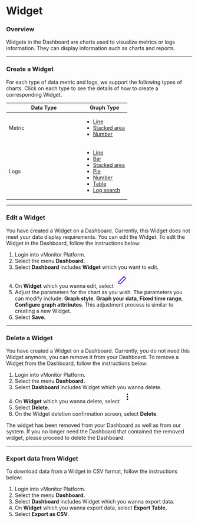 # Widget

### Overview

Widgets in the Dashboard are charts used to visualize metrics or logs information. They can display information such as charts and reports.

***

### Create a Widget

For each type of data metric and logs, we support the following types of charts. Click on each type to see the details of how to create a corresponding Widget.

<table><thead><tr><th width="191">Data Type</th><th>Graph Type</th></tr></thead><tbody><tr><td>Metric</td><td><ul><li><a href="line.md">Line</a></li><li><a href="stack-area.md">Stacked area</a></li><li><a href="number.md">Number</a></li></ul></td></tr><tr><td>Logs</td><td><ul><li><a href="line.md">Line</a></li><li><a href="bar.md">Bar</a></li><li><a href="stack-area.md">Stacked area</a></li><li><a href="pie.md">Pie</a></li><li><a href="number.md">Number</a></li><li><a href="table.md">Table</a></li><li><a href="log-search.md">Log search</a></li></ul></td></tr></tbody></table>

***

### Edit a Widget

You have created a Widget on a Dashboard. Currently, this Widget does not meet your data display requirements. You can edit the Widget. To edit the Widget in the Dashboard, follow the instructions below:

1. Login into vMonitor Platform.
2. Select the menu **Dashboard.**
3. Select **Dashboard** includes **Widget** which you want to edit.
4. On **Widget** which you wanna edit, select <img src="../../../../.gitbook/assets/image (53) (1) (1) (1).png" alt="" data-size="line">
5. Adjust the parameters for the chart as you wish. The parameters you can modify include: **Graph style**, **Graph your data**, **Fixed time range**, **Configure graph attributes**. This adjustment process is similar to creating a new Widget.
6. Select **Save.**

***

### Delete a Widget

You have created a Widget on a Dashboard. Currently, you do not need this Widget anymore, you can remove it from your Dashboard. To remove a Widget from the Dashboard, follow the instructions below:

1. Login into vMonitor Platform.
2. Select the menu **Dashboard.**
3. Select **Dashboard** includes Widget which you wanna delete.
4. On **Widget** which you wanna delete, select <img src="../../../../.gitbook/assets/image (54) (1) (1).png" alt="" data-size="line">
5. Select **Delete**.
6. On the Widget deletion confirmation screen, select **Delete**.

The widget has been removed from your Dashboard as well as from our system. If you no longer need the Dashboard that contained the removed widget, please proceed to delete the Dashboard.

***

### Export data from Widget

To download data from a Widget in CSV format, follow the instructions below:

1. Login into vMonitor Platform.
2. Select the menu **Dashboard.**
3. Select **Dashboard** includes Widget which you wanna export data.
4. On **Widget** which you wanna export data, select **Export Table.**
5. Select **Export as CSV**.
